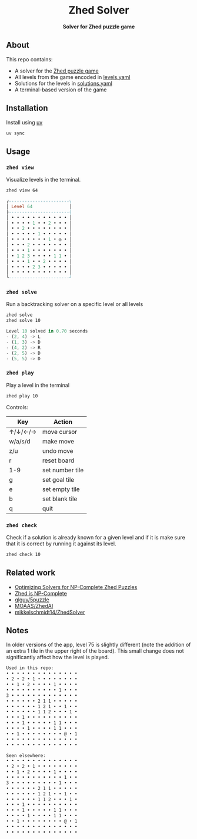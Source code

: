 <div align="center">
  <h1>Zhed Solver</h1>

  <p>
    <strong>Solver for Zhed puzzle game</strong>
  </p>
</div>

## About

This repo contains:

- A solver for the [Zhed puzzle game](https://play.google.com/store/apps/details?id=com.groundcontrol.zhed)
- All levels from the game encoded in [levels.yaml](./src/zhed/data//levels.yaml)
- Solutions for the levels in [solutions.yaml](./src/zhed/data/solutions.yaml)
- A terminal-based version of the game

## Installation

Install using [uv](https://docs.astral.sh/uv)

```bash
uv sync
```

## Usage

### `zhed view`

Visualize levels in the terminal.

```bash
zhed view 64
```

```hs
╭-----------------------╮
│ Level 64              │
├-----------------------┤
│ • • • • • • • • • • • │
│ • • • • 1 • • 2 • • • │
│ • • 2 • • • • • • • • │
│ • • • • • 1 • • • • • │
│ • • • • • • • 1 • ◎ • │
│ • • • 2 • • • • • • • │
│ • • • 1 • • • • • • • │
│ • 1 2 3 • • • • 1 1 • │
│ • • • 1 • • 2 • • • • │
│ • • • • 2 3 • • • • • │
│ • • • • • • • • • • • │
╰-----------------------╯
```

### `zhed solve`

Run a backtracking solver on a specific level or all levels

```bash
zhed solve
zhed solve 10
```

```rs
Level 10 solved in 0.70 seconds
- (2, 4) -> L
- (1, 3) -> D
- (4, 2) -> R
- (2, 5) -> D
- (5, 5) -> D
```

### `zhed play`

Play a level in the terminal

```bash
zhed play 10
```

Controls:

| Key     | Action          |
| ------- | --------------- |
| ↑/↓/←/→ | move cursor     |
| w/a/s/d | make move       |
| z/u     | undo move       |
| r       | reset board     |
| 1-9     | set number tile |
| g       | set goal tile   |
| e       | set empty tile  |
| b       | set blank tile  |
| q       | quit            |

### `zhed check`

Check if a solution is already known for a given level and if it is make sure that it is correct by running it against its level.

```bash
zhed check 10
```

## Related work

- [Optimizing Solvers for NP-Complete Zhed Puzzles](https://ir.library.oregonstate.edu/concern/parent/pz50h5011/file_sets/xk81jt90z)
- [Zhed is NP-Complete](https://arxiv.org/pdf/2112.07914)
- [glguy/5puzzle](https://github.com/glguy/5puzzle)
- [MOAAS/ZhedAI](https://github.com/MOAAS/ZhedAI)
- [mikkelschmidt14/ZhedSolver](https://github.com/mikkelschmidt14/ZhedSolver)

## Notes

In older versions of the app, level 75 is slightly different (note the addition of an extra 1 tile in the upper right of the board). This small change does not significantly affect how the level is played.

```txt
Used in this repo:
• • • • • • • • • • • • • •
• 2 • 2 • 1 • • • • • • • •
• • 1 • 2 • • • • 1 • • • •
• • • • • • • • • • 1 • • •
3 • • • • • • • • • • • • •
• • • • • • 2 1 1 • • • • •
• • • • • • 1 2 1 • • 1 • •
• • • • • • 1 1 2 • • • 1 •
• • • 1 • • • • • • • • • •
• • • 1 • • • • • 1 1 • • •
• • • • 1 • • • • 1 1 • • •
• • 1 • • • • • • • • @ • 1
• • • • • • • • • • • • • •
• • • • • • • • • • • • • •

Seen elsewhere:
• • • • • • • • • • • • • •
• 2 • 2 • 1 • • • • • • • •
• • 1 • 2 • • • • 1 • • • •
• • • • • • • • • • • 1 • •
3 • • • • • • • • • 1 • • •
• • • • • • 2 1 1 • • • • •
• • • • • • 1 2 1 • • 1 • •
• • • • • • 1 1 2 • • • 1 •
• • • 1 • • • • • • • • • •
• • • 1 • • • • • 1 1 • • •
• • • • 1 • • • • 1 1 • • •
• • 1 • • • • • • • • @ • 1
• • • • • • • • • • • • • •
• • • • • • • • • • • • • •
```

